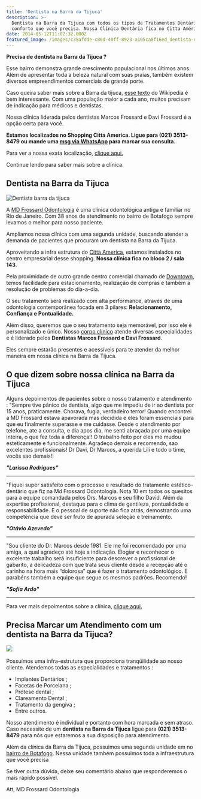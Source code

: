 ```yaml
---
title: 'Dentista na Barra da Tijuca'
description: >-
  Dentista na Barra da Tijuca com todos os tipos de Tratamentos Dentários e o
  conforto que você precisa. Nossa Clínica Dentária fica no Citta América.
date: 2014-05-12T11:02:32.000Z
featured_image: /images/c38afdde-c86d-40ff-8923-a105ca8f16ed_dentista-na-barra-da-tijuca.jpg
---
```

**Precisa de dentista na Barra da Tijuca ?** 

Esse bairro demonstra grande crescimento populacional nos últimos anos. Além de apresentar toda a beleza natural com suas praias, também existem diversos empreendimentos comerciais de grande porte. 

Caso queira saber mais sobre a Barra da tijuca, [esse texto](https://pt.wikipedia.org/wiki/Barra_da_Tijuca) do Wikipedia é bem interessante. Com uma população maior a cada ano, muitos precisam de indicação para médicos e dentistas. 

Nossa clínica liderada pelos dentistas Marcos Frossard e Davi Frossard é a opção certa para você. 

**Estamos localizados no Shopping Citta America. Ligue para (021) 3513-8479 ou mande uma [msg via WhatsApp](https://api.whatsapp.com/send?phone=55021976637803) para marcar sua consulta.**

Para ver a nossa exata localização, [clique aqui.](https://mdfrossard.com.br/localizacao/)

Continue lendo para saber mais sobre a clínica.

## Dentista na Barra da Tijuca

![Dentista barra da tijuca ](/images/76345c37-98a0-457b-a71c-4dd16603ca51_Dentista-barra-da-tijuca-4-1024x682.jpg) 

A [MD Frossard Odontologia](/estrutura/) é uma clínica odontológica antiga e familiar no Rio de Janeiro. Com 38 anos de atendimento no bairro de Botafogo sempre levamos o melhor para nosso paciente. 

Ampliamos nossa clínica com uma segunda unidade, buscando atender a demanda de pacientes que procuram um dentista na Barra da Tijuca. 

Aproveitando a infra estrutura do [Città America](http://citta-america.com.br "Citta America"), estamos instalados no centro empresarial desse shopping. **Nossa clínica fica no bloco 2 / sala 143**. 

Pela proximidade de outro grande centro comercial chamado de [Downtown](http://downtown.com.br "Shoppin Downtown"), temos facilidade para estacionamento, realização de compras e também a resolução de problemas do dia-a-dia. 

O seu tratamento será realizado com alta performance, através de uma odontologia contemporânea focada em 3 pilares: **Relacionamento, Confiança e Pontualidade.** 

Além disso, queremos que o seu tratamento seja memorável, por isso ele é personalizado e único. Nosso [corpo clínico](/equipe/) atende diversas especialidades e é liderado pelos **Dentistas Marcos Frossard e Davi Frossard**. 

Eles sempre estarão presentes e acessíveis para te atender da melhor maneira em nossa clínica na Barra da Tijuca. 

## O que dizem sobre nossa clínica na Barra da Tijuca

Alguns depoimentos de pacientes sobre o nosso tratamento e atendimento : "Sempre tive pânico de dentista, algo que me impediu de ir ao dentista por 15 anos, praticamente. Chorava, fugia, verdadeiro terror! Quando encontrei a MD Frossard estava apavorada mas decidida e eles foram essenciais para que eu finalmente superasse e me cuidasse. Desde o atendimento por telefone, ate a consulta, e dia apos dia, me senti abraçada por uma equipe inteira, o que fez toda a diferença!! O trabalho feito por eles me mudou esteticamente e funcionalmente. Agradeço demais e recomendo, sao excelentes profissionais! Dr Davi, Dr Marcos, a querida Lili e todo o time, vocês sao demais!!

**_"Larissa Rodrigues"_**

- - -

"Fiquei super satisfeito com o processo e resultado do tratamento estético-dentário que fiz na Md Frossard Odontologia. Nota 10 em todos os quesitos para a equipe comandada pelos Drs. Marcos e seu filho David. Além da expertise profissional, destaque para o clima de gentileza, pontualidade e responsabilidade. E o pessoal de suporte não fica atrás, demostrando uma competência que deve ser fruto de apurada seleção e treinamento. 

**_"Otávio Azevedo"_**

- - -

"Sou cliente do Dr. Marcos desde 1981. Ele me foi recomendado por uma amiga, a qual agradeço até hoje a indicação. Elogiar e reconhecer o excelente trabalho será insuficiente para descrever o profissional de gabarito, a delicadeza com que trata seus cliente desde a recepção até o carinho na hora mais “dolorosa” que é fazer o tratamento odontológico. E parabéns também a equipe que segue os mesmos padrões. Recomendo!

**_"Sofia Ardo"_**

- - - 

Para ver mais depoimentos sobre a clínica, [clique aqui.](https://mdfrossard.com.br/depoimentos/)

## Precisa Marcar um Atendimento com um dentista na Barra da Tijuca?

![](/images/72f2c2a5-1d27-4ee1-abe9-bd257971ec02_dentista-na-barra-da-tijuca-RJ.jpg)   

Possuímos uma infra-estrutura que proporciona tranqüilidade ao nosso cliente. Atendemos todas as especialidades e tratamentos :

* Implantes Dentários ;
* Facetas de Porcelana ;
* Prótese dental ;
* Clareamento Dental ;
* Tratamento da gengiva ;
* Entre outros.

Nosso atendimento é individual e portanto com hora marcada e sem atraso. Caso necessite de um **dentista na Barra da Tijuca** ligue para **(021) 3513-8479** para nós que estaremos a sua disposição para atendimento. 

Além da clínica da Barra da Tijuca, possuimos uma segunda unidade em no [bairro de Botafogo](https://mdfrossard.com.br/dentista-em-botafogo/). Nessa unidade também possuimos toda a infraestrutura que você precisa

Se tiver outra dúvida, deixe seu comentário abaixo que responderemos o mais rápido possível. 

Att, MD Frossard Odontologia
